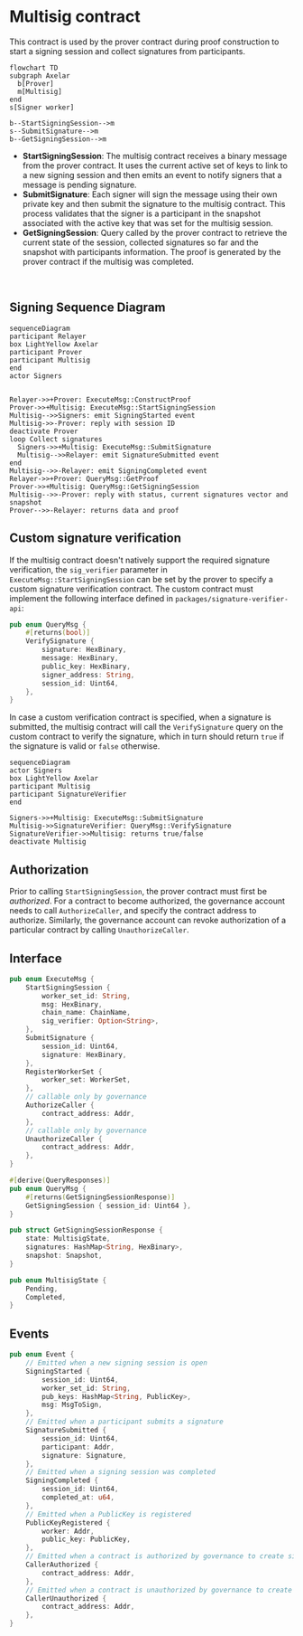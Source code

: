# Multisig contract

This contract is used by the prover contract during proof construction to start a signing session and collect signatures
from participants.

```mermaid
flowchart TD
subgraph Axelar
  b[Prover]
  m[Multisig]
end
s[Signer worker]

b--StartSigningSession-->m
s--SubmitSignature-->m
b--GetSigningSession-->m
```

- **StartSigningSession**: The multisig contract receives a binary message from the prover contract. It uses the current
  active set of keys to link to a new signing session and then emits an event to notify signers that a message is
  pending signature.
- **SubmitSignature**: Each signer will sign the message using their own private key and then submit the signature to
  the multisig contract. This process validates that the signer is a participant in the snapshot associated with the
  active key that was set for the multisig session.
- **GetSigningSession**: Query called by the prover contract to retrieve the current state of the session, collected
  signatures so far and the snapshot with participants information. The proof is generated by the prover contract if the
  multisig was completed.

<br>

## Signing Sequence Diagram

```mermaid
sequenceDiagram
participant Relayer
box LightYellow Axelar
participant Prover
participant Multisig
end
actor Signers


Relayer->>+Prover: ExecuteMsg::ConstructProof
Prover->>+Multisig: ExecuteMsg::StartSigningSession
Multisig-->>Signers: emit SigningStarted event
Multisig->>-Prover: reply with session ID
deactivate Prover
loop Collect signatures
  Signers->>+Multisig: ExecuteMsg::SubmitSignature
  Multisig-->>Relayer: emit SignatureSubmitted event
end
Multisig-->>-Relayer: emit SigningCompleted event
Relayer->>+Prover: QueryMsg::GetProof
Prover->>+Multisig: QueryMsg::GetSigningSession
Multisig-->>-Prover: reply with status, current signatures vector and snapshot
Prover-->>-Relayer: returns data and proof

```

## Custom signature verification

If the multisig contract doesn't natively support the required signature verification, the `sig_verifier` parameter
in `ExecuteMsg::StartSigningSession` can be set by the prover to specify a custom signature verification contract. The
custom contract must implement the following interface defined in `packages/signature-verifier-api`:

```Rust
pub enum QueryMsg {
    #[returns(bool)]
    VerifySignature {
        signature: HexBinary,
        message: HexBinary,
        public_key: HexBinary,
        signer_address: String,
        session_id: Uint64,
    },
}
```

In case a custom verification contract is specified, when a signature is submitted, the multisig contract will call
the `VerifySignature` query on the custom contract to verify the signature, which in turn should return `true` if the
signature is valid or `false` otherwise.

```mermaid
sequenceDiagram
actor Signers
box LightYellow Axelar
participant Multisig
participant SignatureVerifier
end

Signers->>+Multisig: ExecuteMsg::SubmitSignature
Multisig->>SignatureVerifier: QueryMsg::VerifySignature
SignatureVerifier->>Multisig: returns true/false
deactivate Multisig
```

## Authorization
Prior to calling `StartSigningSession`, the prover contract must first be *authorized*.
For a contract to become authorized, the governance account needs to call `AuthorizeCaller`, and specify the contract address to authorize.
Similarly, the governance account can revoke authorization of a particular contract by calling `UnauthorizeCaller`.

## Interface

```Rust
pub enum ExecuteMsg {
    StartSigningSession {
        worker_set_id: String,
        msg: HexBinary,
        chain_name: ChainName,
        sig_verifier: Option<String>,
    },
    SubmitSignature {
        session_id: Uint64,
        signature: HexBinary,
    },
    RegisterWorkerSet {
        worker_set: WorkerSet,
    },
    // callable only by governance
    AuthorizeCaller {
        contract_address: Addr,
    },
    // callable only by governance
    UnauthorizeCaller {
        contract_address: Addr,
    },
}

#[derive(QueryResponses)]
pub enum QueryMsg {
    #[returns(GetSigningSessionResponse)]
    GetSigningSession { session_id: Uint64 },
}

pub struct GetSigningSessionResponse {
    state: MultisigState,
    signatures: HashMap<String, HexBinary>,
    snapshot: Snapshot,
}

pub enum MultisigState {
    Pending,
    Completed,
}
```

## Events

```Rust
pub enum Event {
    // Emitted when a new signing session is open
    SigningStarted {
        session_id: Uint64,
        worker_set_id: String,
        pub_keys: HashMap<String, PublicKey>,
        msg: MsgToSign,
    },
    // Emitted when a participant submits a signature
    SignatureSubmitted {
        session_id: Uint64,
        participant: Addr,
        signature: Signature,
    },
    // Emitted when a signing session was completed
    SigningCompleted {
        session_id: Uint64,
        completed_at: u64,
    },
    // Emitted when a PublicKey is registered
    PublicKeyRegistered {
        worker: Addr,
        public_key: PublicKey,
    },
    // Emitted when a contract is authorized by governance to create signing sessions
    CallerAuthorized {
        contract_address: Addr,
    },
    // Emitted when a contract is unauthorized by governance to create signing sessions
    CallerUnauthorized {
        contract_address: Addr,
    },
}
```
